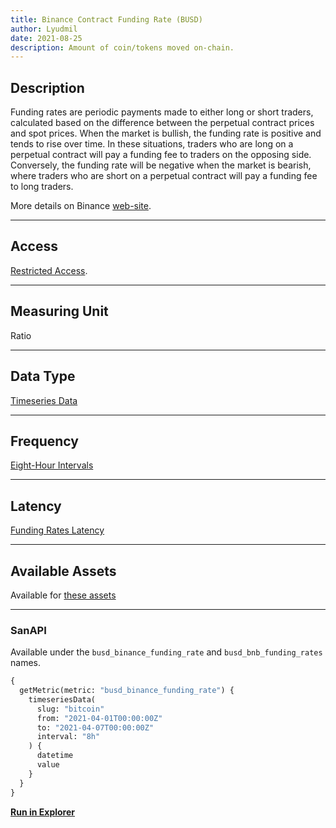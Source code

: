 ```yaml
---
title: Binance Contract Funding Rate (BUSD)
author: Lyudmil
date: 2021-08-25
description: Amount of coin/tokens moved on-chain.
---
```


## Description

Funding rates are periodic payments made to either long or short traders, calculated based on the difference between the perpetual contract prices and spot prices. When the market is bullish, the funding rate is positive and tends to rise over time. In these situations, traders who are long on a perpetual contract will pay a funding fee to traders on the opposing side. Conversely, the funding rate will be negative when the market is bearish, where traders who are short on a perpetual contract will pay a funding fee to long traders.

More details on Binance [web-site](https://www.binance.com/en/support/faq/360033525031).

---

## Access

[Restricted Access](/metrics/details/access#restricted-access).

---

## Measuring Unit

Ratio

---

## Data Type

[Timeseries Data](/metrics/details/data-type#timeseries-data)

---

## Frequency

[Eight-Hour Intervals](/metrics/details/frequency#eight-hour-frequency)

---

## Latency

[Funding Rates Latency](/metrics/details/latency#funding-rates-latency)

---

## Available Assets

Available for [these
assets](<https://api.santiment.net/graphiql?variables=&query=%7B%0A%20%20getMetric(metric%3A%20%22busd_binance_funding_rate%22)%20%7B%0A%20%20%20%20metadata%20%7B%0A%20%20%20%20%20%20availableSlugs%0A%20%20%20%20%7D%0A%20%20%7D%0A%7D%0A>)

---

### SanAPI

Available under the `busd_binance_funding_rate` and `busd_bnb_funding_rates` names.

```graphql
{
  getMetric(metric: "busd_binance_funding_rate") {
    timeseriesData(
      slug: "bitcoin"
      from: "2021-04-01T00:00:00Z"
      to: "2021-04-07T00:00:00Z"
      interval: "8h"
    ) {
      datetime
      value
    }
  }
}
```

[**Run in Explorer**](<https://api.santiment.net/graphiql?variables=&query=%7B%0A%20%20getMetric(metric%3A%20%22busd_binance_funding_rate%22)%20%7B%0A%20%20%20%20timeseriesData(%0A%20%20%20%20%20%20slug%3A%20%22bitcoin%22%0A%20%20%20%20%20%20from%3A%20%222021-04-01T00%3A00%3A00Z%22%0A%20%20%20%20%20%20to%3A%20%222021-04-07T00%3A00%3A00Z%22%0A%20%20%20%20%20%20interval%3A%20%228h%22%0A%20%20%20%20)%20%7B%0A%20%20%20%20%20%20datetime%0A%20%20%20%20%20%20value%0A%20%20%20%20%7D%0A%20%20%7D%0A%7D>)
